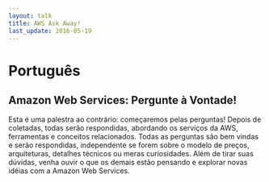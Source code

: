 ```yaml
---
layout: talk
title: AWS Ask Away!
last_update: 2016-05-19
---
```


# Português

## Amazon Web Services: Pergunte à Vontade!

Esta é uma palestra ao contrário: começaremos pelas perguntas! Depois de coletadas, todas serão respondidas, abordando os serviços da AWS, ferramentas e conceitos relacionados. Todas as perguntas são bem vindas e serão respondidas, independente se forem sobre o modelo de preços, arquiteturas, detalhes técnicos ou meras curiosidades. Além de tirar suas dúvidas, venha ouvir o que os demais estão pensando e explorar novas idéias com a Amazon Web Services.
